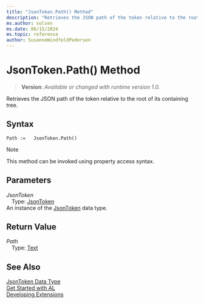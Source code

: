 ```yaml
---
title: "JsonToken.Path() Method"
description: "Retrieves the JSON path of the token relative to the root of its containing tree."
ms.author: solsen
ms.date: 08/15/2024
ms.topic: reference
author: SusanneWindfeldPedersen
---
```

[//]: # (START>DO_NOT_EDIT)
[//]: # (IMPORTANT:Do not edit any of the content between here and the END>DO_NOT_EDIT.)
[//]: # (Any modifications should be made in the .xml files in the ModernDev repo.)
# JsonToken.Path() Method
> **Version**: _Available or changed with runtime version 1.0._

Retrieves the JSON path of the token relative to the root of its containing tree.


## Syntax
```AL
Path :=   JsonToken.Path()
```
> [!NOTE]
> This method can be invoked using property access syntax.
## Parameters
*JsonToken*  
&emsp;Type: [JsonToken](jsontoken-data-type.md)  
An instance of the [JsonToken](jsontoken-data-type.md) data type.  

## Return Value
*Path*  
&emsp;Type: [Text](../text/text-data-type.md)  



[//]: # (IMPORTANT: END>DO_NOT_EDIT)
## See Also
[JsonToken Data Type](jsontoken-data-type.md)  
[Get Started with AL](../../devenv-get-started.md)  
[Developing Extensions](../../devenv-dev-overview.md)